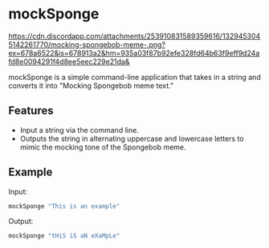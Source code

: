 # mockSponge

https://cdn.discordapp.com/attachments/253910831589359616/1329453045142261770/mocking-spongebob-meme-.png?ex=678a6522&is=678913a2&hm=935a03f87b92efe328fd64b63f9eff9d24afd8e0094291f4d8ee5eec229e21da&

mockSponge is a simple command-line application that takes in a string and converts it into "Mocking Spongebob meme text."

## Features

- Input a string via the command line.
- Outputs the string in alternating uppercase and lowercase letters to mimic the mocking tone of the Spongebob meme.

## Example

Input:
```bash
mockSponge "This is an example"
```

Output:
```bash
mockSponge "tHiS iS aN eXaMpLe"
